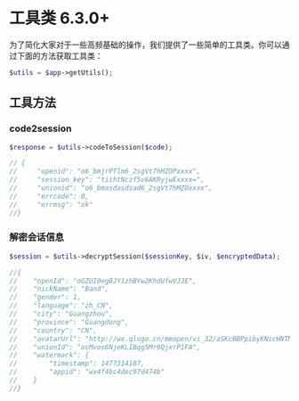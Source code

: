 # 工具类 <version-tag>6.3.0+</version-tag>

为了简化大家对于一些高频基础的操作，我们提供了一些简单的工具类。你可以通过下面的方法获取工具类：

```php
$utils = $app->getUtils();
```

## 工具方法

### code2session

```php
$response = $utils->codeToSession($code);

// {
//     "openid": "o6_bmjrPTlm6_2sgVt7hMZOPxxxx",
//     "session_key": "tiihtNczf5v6AKRyjwExxxx=",
//     "unionid": "o6_bmasdasdsad6_2sgVt7hMZOxxxx",
//     "errcode": 0,
//     "errmsg": "ok"
//}
```

### 解密会话信息

```php
$session = $utils->decryptSession($sessionKey, $iv, $encryptedData);

//{
//    "openId": "oGZUI0egBJY1zhBYw2KhdUfwVJJE",
//    "nickName": "Band",
//    "gender": 1,
//    "language": "zh_CN",
//    "city": "Guangzhou",
//    "province": "Guangdong",
//    "country": "CN",
//    "avatarUrl": "http://wx.qlogo.cn/mmopen/vi_32/aSKcBBPpibyKNicHNTMM0qJVh8Kjgiak2AHWr8MHM4WgMEm7GFhsf8OYrySdbvAMvTsw3mo8ibKicsnfN5pRjl1p8HQ/0",
//    "unionId": "ocMvos6NjeKLIBqg5Mr9QjxrP1FA",
//    "watermark": {
//        "timestamp": 1477314187,
//        "appid": "wx4f4bc4dec97d474b"
//    }
//}
```
